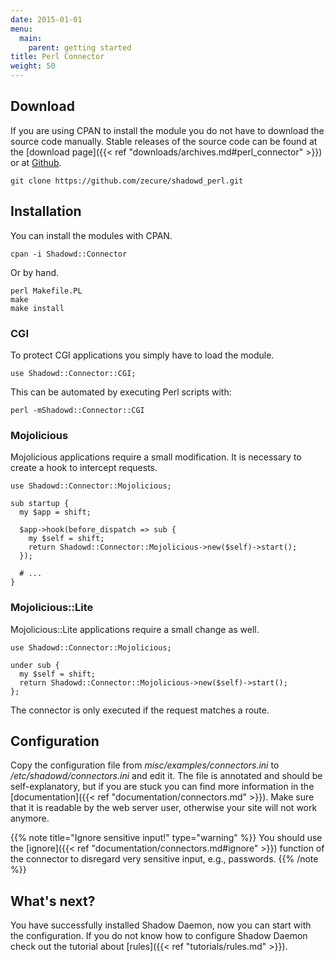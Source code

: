 ```yaml
---
date: 2015-01-01
menu:
  main:
    parent: getting started
title: Perl Connector
weight: 50
---
```


## Download

If you are using CPAN to install the module you do not have to download the source code manually.
Stable releases of the source code can be found at the [download page]({{< ref "downloads/archives.md#perl_connector" >}}) or at <a target="_blank" href="https://github.com/zecure/shadowd_perl">Github</a>.

    git clone https://github.com/zecure/shadowd_perl.git

## Installation

You can install the modules with CPAN.

    cpan -i Shadowd::Connector

Or by hand.

    perl Makefile.PL
    make
    make install

### CGI

To protect CGI applications you simply have to load the module.

    use Shadowd::Connector::CGI;

This can be automated by executing Perl scripts with:

    perl -mShadowd::Connector::CGI

### Mojolicious

Mojolicious applications require a small modification. It is necessary to create a hook to intercept requests.

    use Shadowd::Connector::Mojolicious;
    
    sub startup {
      my $app = shift;
    
      $app->hook(before_dispatch => sub {
        my $self = shift;
        return Shadowd::Connector::Mojolicious->new($self)->start();
      });

      # ...
    }

### Mojolicious::Lite

Mojolicious::Lite applications require a small change as well.

    use Shadowd::Connector::Mojolicious;
    
    under sub {
      my $self = shift;
      return Shadowd::Connector::Mojolicious->new($self)->start();
    };

The connector is only executed if the request matches a route.

## Configuration

Copy the configuration file from *misc/examples/connectors.ini* to */etc/shadowd/connectors.ini* and edit it.
The file is annotated and should be self-explanatory, but if you are stuck you can find more information in the [documentation]({{< ref "documentation/connectors.md" >}}).
Make sure that it is readable by the web server user, otherwise your site will not work anymore.

{{% note title="Ignore sensitive input!" type="warning" %}}
You should use the [ignore]({{< ref "documentation/connectors.md#ignore" >}}) function of the connector to disregard very sensitive input, e.g., passwords.
{{% /note %}}

## What's next?

You have successfully installed Shadow Daemon, now you can start with the configuration.
If you do not know how to configure Shadow Daemon check out the tutorial about [rules]({{< ref "tutorials/rules.md" >}}).
